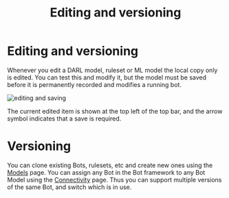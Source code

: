 ﻿---
title: Editing and versioning
description: Versioning Bots and Model elements.
output:
  html_document:
    toc: true
    toc_float: true
---


Editing and versioning
====
Whenever you edit a DARL model, ruleset or ML model the local copy only is edited. 
You can test this and modify it, but the model must be saved before it is permanently recorded and modifies a running bot.

![editing and saving](/images/editing_and_saving.png)

The current edited item is shown at the top left of the top bar, and the arrow symbol indicates that a save is required.

# Versioning

You can clone existing Bots, rulesets, etc and create new ones using the [Models](./select_model_ruleset) page.
You can assign any Bot in the Bot framework to any Bot Model using the [Connectivity](./Connectivity) page.
Thus you can support multiple versions of the same Bot, and switch which is in use.